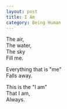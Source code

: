```yaml
---
layout: post
title: I Am
category: Being Human 
---
```


The air,  
The water,  
The sky  
Fill me.

Everything that is "me"  
Falls away.

This is the "I am"  
That I am,  
Always.
